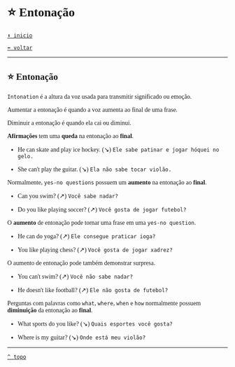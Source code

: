 <font face="Calibri">

# ⭐ Entonação

[`⬆️ inicio`](../../EF%20Route.md)

[`⬅️ voltar`](../Iniciante%202.md)

---

## ⭐ Entonação

`Intonation` é a altura da voz usada para transmitir significado ou emoção.

Aumentar a entonação é quando a voz aumenta ao final de uma frase.

Diminuir a entonação é quando ela cai ou diminui.

**Afirmações** tem uma **queda** na entonação ao **final**.

+ He can skate and play ice hockey. (↘)
    `Ele sabe patinar e jogar hóquei no gelo.`

+ She can't play the guitar. (↘)
    `Ela não sabe tocar violão.`

Normalmente, `yes-no questions` possuem um **aumento** na entonação ao **final**.

+ Can you swim? (↗)
    `Você sabe nadar?`

+ Do you like playing soccer? (↗)
    `Você gosta de jogar futebol?`

O **aumento** de entonação pode tornar uma frase em uma `yes-no question`.

+ He can do yoga? (↗)
    `Ele consegue praticar ioga?`

+ You like playing chess? (↗)
    `Você gosta de jogar xadrez?`

O aumento de entonação pode também demonstrar surpresa.

+ You can't swim? (↗)
    `Você não sabe nadar?`

+ He doesn't like football? (↗)
    `Ele não gosta de futebol?`

Perguntas com palavras como `what`, `where`, `when` e `how` normalmente possuem **diminuição** da entonação ao **final**.

+ What sports do you like? (↘)
    `Quais esportes você gosta?`

+ Where is my guitar? (↘)
    `Onde está meu violão?`

---

[`^ topo`](#-Entonacao)
</font>
